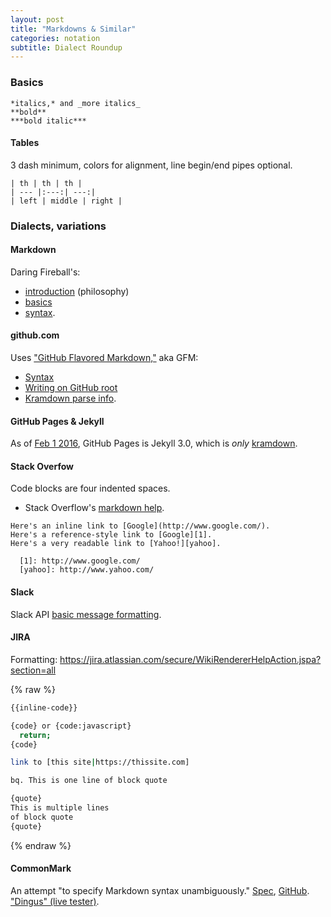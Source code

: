 ```yaml
---
layout: post
title: "Markdowns & Similar"
categories: notation
subtitle: Dialect Roundup
---
```


### Basics

```
*italics,* and _more italics_
**bold**
***bold italic***
```


#### Tables

3 dash minimum, colors for alignment, line begin/end pipes optional.

```
| th | th | th |
| --- |:---:| ---:|
| left | middle | right |
```


### Dialects, variations

#### Markdown

Daring Fireball's:

- [introduction] (philosophy)
- [basics]
- [syntax].

[introduction]: http://daringfireball.net/projects/markdown/ "Daring Fireball markdown introduction"
[basics]: http://daringfireball.net/projects/markdown/ "Daring Fireball markdown basics"
[syntax]: http://daringfireball.net/projects/markdown/basics "Daring Fireball markdown syntax"



#### github.com

Uses ["GitHub Flavored Markdown,"] aka GFM:

- [Syntax]
- [Writing on GitHub root]
- [Kramdown parse info].

["GitHub flavored markdown,"]: https://help.github.com/articles/getting-started-with-writing-and-formatting-on-github/
[Syntax]: https://help.github.com/articles/basic-writing-and-formatting-syntax/
[Writing on GitHub root]: https://help.github.com/categories/writing-on-github/
[Kramdown parse info]: http://kramdown.gettalong.org/parser/gfm.html


#### GitHub Pages & Jekyll

As of [Feb 1 2016], GitHub Pages is Jekyll 3.0, which is *only* [kramdown].

[kramdown]: http://kramdown.gettalong.org/
[Feb 1 2016]: https://github.com/blog/2100-github-pages-now-faster-and-simpler-with-jekyll-3-0







#### Stack Overfow

Code blocks are four indented spaces.

- Stack Overflow's [markdown help].

[Markdown help]: http://stackoverflow.com/editing-help

```
Here's an inline link to [Google](http://www.google.com/).
Here's a reference-style link to [Google][1].
Here's a very readable link to [Yahoo!][yahoo].

  [1]: http://www.google.com/
  [yahoo]: http://www.yahoo.com/
```



#### Slack

Slack API [basic message formatting].

[basic message formatting]: https://api.slack.com/docs/message-formatting


#### JIRA

Formatting: https://jira.atlassian.com/secure/WikiRendererHelpAction.jspa?section=all

{% raw %}
```bash
{{inline-code}}

{code} or {code:javascript}
  return;
{code}

link to [this site|https://thissite.com]

bq. This is one line of block quote

{quote}
This is multiple lines
of block quote
{quote}
```
{% endraw %}



#### CommonMark

An attempt "to specify Markdown syntax unambiguously." [Spec], [GitHub]. ["Dingus" (live tester)].

[GitHub]: https://github.com/jgm/CommonMark
[Spec]: http://spec.commonmark.org/0.26/
["Dingus" (live tester)]: http://spec.commonmark.org/dingus/
